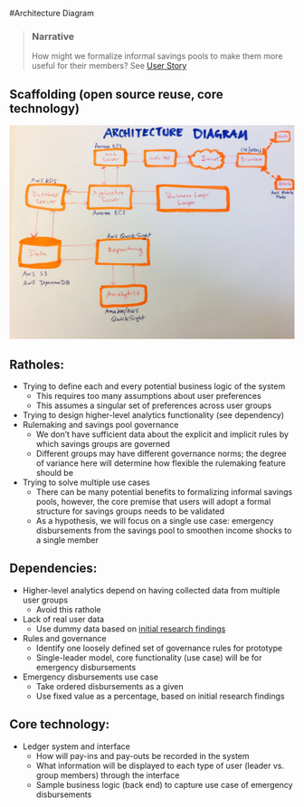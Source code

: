 #Architecture Diagram

> ### Narrative
> How might we formalize informal savings pools to make them more useful for their members?
> See [User Story](https://github.com/Cash-Economy/BMGF/blob/master/Artifacts/elements/storyboard/Storyboard%20v1.jpg)

## Scaffolding (open source reuse, core technology)
![Architecture Diagram](https://github.com/Cash-Economy/BMGF/blob/master/Artifacts/elements/architecture-diagram/architecture%20diagram%20v1.jpeg "Version 1 of Architecture Diagram")

## Ratholes:
- Trying to define each and every potential business logic of the system
    - This requires too many assumptions about user preferences
    - This assumes a singular set of preferences across user groups
- Trying to design higher-level analytics functionality (see dependency)
- Rulemaking and savings pool governance
    - We don’t have sufficient data about the explicit and implicit rules by which savings groups are governed
    - Different groups may have different governance norms; the degree of variance here will determine how flexible the rulemaking feature should be
- Trying to solve multiple use cases
    - There can be many potential benefits to formalizing informal savings pools, however, the core premise that users will adopt a formal structure for savings groups needs to be validated
    - As a hypothesis, we will focus on a single use case: emergency disbursements from the savings pool to smoothen income shocks to a single member

## Dependencies:
- Higher-level analytics depend on having collected data from multiple user groups
    - Avoid this rathole
- Lack of real user data
    - Use dummy data based on [initial research findings]()
- Rules and governance
    - Identify one loosely defined set of governance rules for prototype
    - Single-leader model, core functionality (use case) will be for emergency disbursements
- Emergency disbursements use case
    - Take ordered disbursements as a given
    - Use fixed value as a percentage, based on initial research findings

## Core technology:
- Ledger system and interface
    - How will pay-ins and pay-outs be recorded in the system
    - What information will be displayed to each type of user (leader vs. group members) through the interface
    - Sample business logic (back end) to capture use case of emergency disbursements
